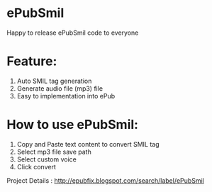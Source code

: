 # ePubSmil

Happy to release ePubSmil code to everyone

Feature:
==========
1. Auto SMIL tag generation
2. Generate audio file (mp3) file
3. Easy to implementation into ePub   


How to use ePubSmil:
==========================
1. Copy and Paste text content to convert SMIL tag
2. Select mp3 file save path
3. Select custom voice
4. Click convert


Project Details : http://epubfix.blogspot.com/search/label/ePubSmil